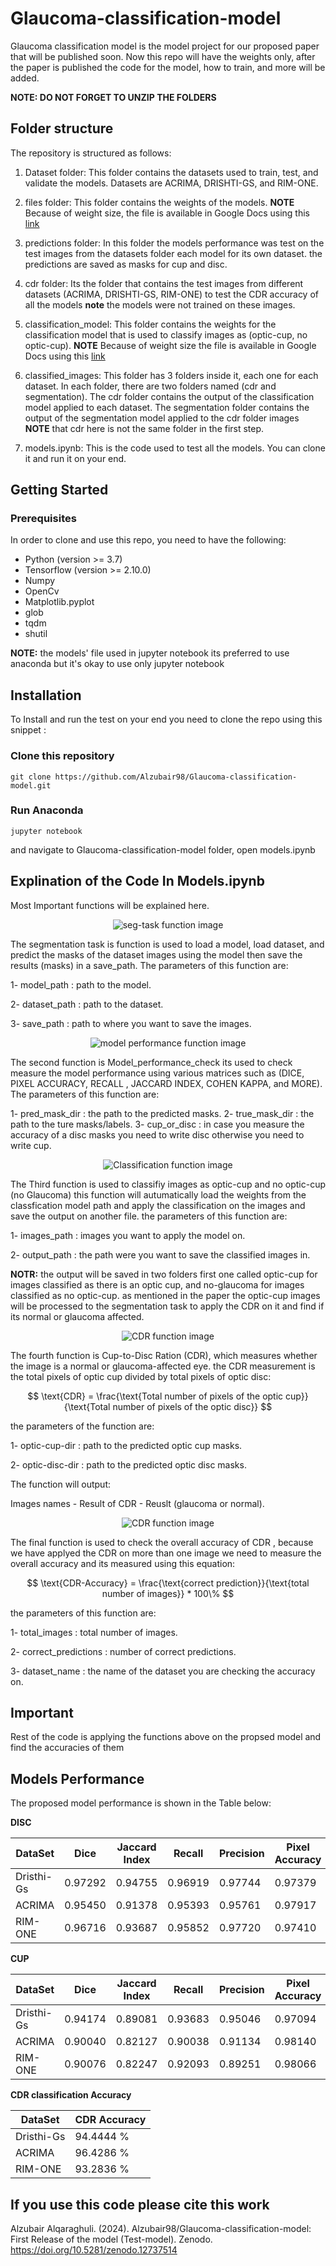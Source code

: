 # Glaucoma-classification-model

Glaucoma classification model is the model project for our proposed paper that will be published soon. Now this repo will have the weights only, after the paper is published the code for the model, how to train, and more will be added.

**NOTE: DO NOT FORGET TO UNZIP THE FOLDERS**

## Folder structure

The repository is structured as follows:

1. Dataset folder: This folder contains the datasets used to train, test, and validate the models. Datasets are ACRIMA, DRISHTI-GS, and RIM-ONE.

2. files folder: This folder contains the weights of the models. **NOTE** Because of weight size, the file is available in Google Docs using this [link](https://drive.google.com/drive/folders/1EjKJgV9oEtuPHs7siJ7ogsBPn-_YG8kc?usp=drive_link)

3. predictions folder: In this folder the models performance was test on the test images from the datasets folder each model for its own dataset. the predictions are saved as masks for cup and disc.

4. cdr folder: Its the folder that contains the test images from different datasets (ACRIMA, DRISHTI-GS, RIM-ONE) to test the CDR accuracy of all the models **note** the models were not trained on these images.

5. classification_model: This folder contains the weights for the classification model that is used to classify images as (optic-cup, no optic-cup). **NOTE** Because of weight size the file is available in Google Docs using this [link](https://drive.google.com/drive/folders/1EjKJgV9oEtuPHs7siJ7ogsBPn-_YG8kc?usp=drive_link)

6. classified_images: This folder has 3 folders inside it, each one for each dataset. In each folder, there are two folders named (cdr and segmentation). The cdr folder contains the output of the classification model applied to each dataset. The segmentation folder contains the output of the segmentation model applied to the cdr folder images **NOTE** that cdr here is not the same folder in the first step.

7. models.ipynb: This is the code used to test all the models. You can clone it and run it on your end.

## Getting Started

### Prerequisites

In order to clone and use this repo, you need to have the following:

- Python (version >= 3.7)
- Tensorflow (version >= 2.10.0)
- Numpy
- OpenCv
- Matplotlib.pyplot
- glob
- tqdm
- shutil

**NOTE:** the models' file used in jupyter notebook its preferred to use anaconda but it's okay to use only jupyter notebook

## Installation

To Install and run the test on your end you need to clone the repo using this snippet :

### Clone this repository

```shell
git clone https://github.com/Alzubair98/Glaucoma-classification-model.git
```

### Run Anaconda

```shell
jupyter notebook
```

and navigate to Glaucoma-classification-model folder, open models.ipynb

## Explination of the Code In Models.ipynb

Most Important functions will be explained here.

<div align='center'>
<img alt='seg-task function image' src='./images/seg_task.png'/>
</div>

The segmentation task is function is used to load a model, load dataset, and predict the masks of the dataset images using the model then save the results (masks) in a save_path. The parameters of this function are:

1- model_path : path to the model.

2- dataset_path : path to the dataset.

3- save_path : path to where you want to save the images.

<div align='center'>
<img alt='model performance function image' src='./images/model_perfromace_check.png'/>
</div>

The second function is Model_performance_check its used to check measure the model performance using various matrices such as (DICE, PIXEL ACCURACY, RECALL , JACCARD INDEX, COHEN KAPPA, and MORE). The parameters of this function are:

1- pred_mask_dir : the path to the predicted masks.
2- true_mask_dir : the path to the ture masks/labels.
3- cup_or_disc : in case you measure the accuracy of a disc masks you need to write disc otherwise you need to write cup.

<div align='center'>
<img alt='Classification function image' src='./images/classification function.png'/>
</div>

The Third function is used to classifiy images as optic-cup and no optic-cup (no Glaucoma) this function will autumatically load the weights from the classfication model path and apply the classification on the images and save the output on another file. the parameters of this function are:

1- images_path : images you want to apply the model on.

2- output_path : the path were you want to save the classified images in.

**NOTR:** the output will be saved in two folders first one called optic-cup for images classified as there is an optic cup, and no-glaucoma for images classified as no optic-cup. as mentioned in the paper the optic-cup images will be processed to the segmentation task to apply the CDR on it and find if its normal or glaucoma affected.

<div align='center'>
<img alt='CDR function image' src='./images/CDR.png'/>
</div>

The fourth function is Cup-to-Disc Ration (CDR), which measures whether the image is a normal or glaucoma-affected eye. the CDR measurement is the total pixels of optic cup divided by total pixels of optic disc:

$$
 \text{CDR} = \frac{\text{Total number of pixels of the optic cup}}{\text{Total number of pixels of the optic disc}}
$$

the parameters of the function are:

1- optic-cup-dir : path to the predicted optic cup masks.

2- optic-disc-dir : path to the predicted optic disc masks.

The function will output:

Images names - Result of CDR - Reuslt (glaucoma or normal).

<div align='center'>
<img alt='CDR function image' src='./images/cdr-accuracy.png'/>
</div>

The final function is used to check the overall accuracy of CDR , because we have applyed the CDR on more than one image we need to measure the overall accuracy and its measured using this equation:

$$
 \text{CDR-Accuracy} = \frac{\text{correct prediction}}{\text{total number of images}} * 100\%
$$

the parameters of this function are:

1- total_images : total number of images.

2- correct_predictions : number of correct predictions.

3- dataset_name : the name of the dataset you are checking the accuracy on.

## Important

Rest of the code is applying the functions above on the propsed model and find the accuracies of them

## Models Performance

The proposed model performance is shown in the Table below:

**DISC**

| DataSet    | Dice    | Jaccard Index | Recall  | Precision | Pixel Accuracy | Cohen's Kappa | MCC     |
| ---------- | ------- | ------------- | ------- | --------- | -------------- | ------------- | ------- |
| Dristhi-Gs | 0.97292 | 0.94755       | 0.96919 | 0.97744   | 0.97379        | 0.94654       | 0.94724 |
| ACRIMA     | 0.95450 | 0.91378       | 0.95393 | 0.95761   | 0.97917        | 0.94074       | 0.94178 |
| RIM-ONE    | 0.96716 | 0.93687       | 0.95852 | 0.97720   | 0.97410        | 0.94563       | 0.94653 |

**CUP**

| DataSet    | Dice    | Jaccard Index | Recall  | Precision | Pixel Accuracy | Cohen's Kappa | MCC     |
| ---------- | ------- | ------------- | ------- | --------- | -------------- | ------------- | ------- |
| Dristhi-Gs | 0.94174 | 0.89081       | 0.93683 | 0.95046   | 0.97094        | 0.92160       | 0.92329 |
| ACRIMA     | 0.90040 | 0.82127       | 0.90038 | 0.91134   | 0.98140        | 0.89008       | 0.89335 |
| RIM-ONE    | 0.90076 | 0.82247       | 0.92093 | 0.89251   | 0.98066        | 0.88979       | 0.89330 |

**CDR classification Accuracy**

| DataSet    | CDR Accuracy |
| ---------- | ------------ |
| Dristhi-Gs | 94.4444 %    |
| ACRIMA     | 96.4286 %    |
| RIM-ONE    | 93.2836 %    |



## If you use this code please cite this work 

Alzubair Alqaraghuli. (2024). Alzubair98/Glaucoma-classification-model: First Release of the model (Test-model). Zenodo. https://doi.org/10.5281/zenodo.12737514
